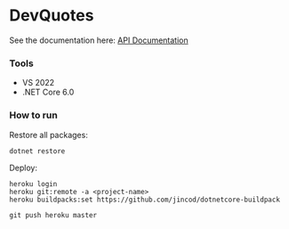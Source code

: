 # DevQuotes

See the documentation here: [API Documentation](https://codequotes.herokuapp.com/swagger/)

<h3>Tools</h3>
<ul>
    <li>VS 2022</li>
    <li>.NET Core 6.0</li>
</ul>

<h3>How to run</h3>
<p>Restore all packages:</p>

```
dotnet restore
```

<p>Deploy:</p>

```
heroku login
heroku git:remote -a <project-name>
heroku buildpacks:set https://github.com/jincod/dotnetcore-buildpack

git push heroku master
```
